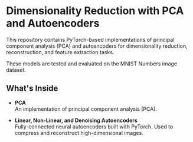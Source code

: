 # Dimensionality Reduction with PCA and Autoencoders

This repository contains PyTorch-based implementations of principal component analysis (PCA) and autoencoders for dimensionality reduction, reconstruction, and feature extraction tasks.

These models are tested and evaluated on the MNIST Numbers image dataset.

## What's Inside

- **PCA**  
  An implementation of principal component analysis (PCA).

- **Linear, Non-Linear, and Denoising Autoencoders**  
  Fully-connected neural autoencoders built with PyTorch. Used to compress and reconstruct high-dimensional images.
